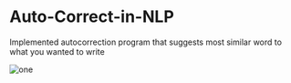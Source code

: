 # Auto-Correct-in-NLP
Implemented autocorrection program that suggests most similar word to what you wanted to write


![one](https://user-images.githubusercontent.com/122990320/232709698-4ca1e25c-19a7-4e9b-8521-85c88d00bae0.png)
